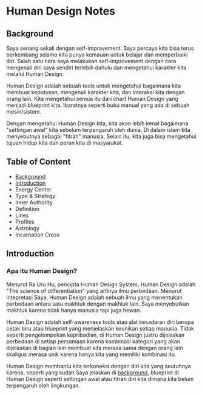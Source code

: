 # Human Design Notes

## Background

Saya senang sekali dengan self-improvement. Saya percaya kita bisa terus berkembang selama kita punya kemauan untuk belajar dan memperbaiki diri. Salah satu cara saya melakukan self-improvement dengan cara mengenali diri saya sendiri terlebih dahulu dan mengetahui karakter kita melalui Human Design.

Human Design adalah sebuah tools untuk mengetahui bagaimana kita membuat keputusan, mengenali karakter kita, dan interaksi kita dengan orang lain. Kita mengetahui semua itu dari chart Human Design yang menjadi blueprint kita. Ibaratnya seperti buku manual yang ada di sebuah mesin/sistem.

Dengan mengetahui Human Design kita, kita akan lebih kenal bagaimana "settingan awal" kita sebelum terpengaruh oleh dunia. Di dalam islam kita menyebutnya sebagai "fitrah" manusia. Selain itu, kita juga bisa mengetahui tujuan hidup kita dan peran kita di masyarakat.

## Table of Content

- [Background](#background)
- [Introduction](#introduction)
- Energy Center
- Type & Strategy
- Inner Authority
- Definition
- Lines
- Profiles
- Astrology
- Incarnation Cross

## Introduction

### Apa itu Human Design?

Menurut Ra Uru Hu, pencipta Human Design System, Human Design adalah "The science of differentiation" yang artinya ilmu perbedaan. Menurut intepretasi Saya, Human Design adalah sebuah ilmu yang menentukan perbedaan antara satu makhluk dengan makhluk lain. Saya menyebutkan makhluk karena tidak hanya manusia tapi juga hewan.

Human Design adalah self-awareness tools atau alat kesadaran diri berupa cetak biru atau blueprint yang menjelaskan keunikan setiap manusia. Tidak seperti pengelompokan kepribadian, di Human Design justru dijelaskan perbedaan di setiap persamaan karena kombinasi kategori yang akan dijelaskan di bagian lain membuat kita merasa sama dengan orang lain skaligus merasa unik karena hanya kita yang memiliki kombinasi itu.

Human Design membantu kita terkoneksi dengan diri kita yang seutuhnya karena, seperti yang sudah Saya jelaskan di [background](#background), blueprint di Human Design seperti settingan awal atau fitrah diri kita dimana kita belum terpengaruh oleh lingkungan.
